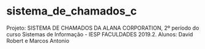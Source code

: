# sistema_de_chamados_c
Projeto: SISTEMA DE CHAMADOS DA ALANA CORPORATION,   2º período do curso Sistemas de Informação - IESP FACULDADES 2019.2. Alunos: David Robert e Marcos Antonio
